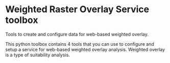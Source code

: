 Weighted Raster Overlay Service toolbox
====

Tools to create and configure data for web-based weighted overlay. 

This python toolbox contains 4 tools that you can use to configure and setup a service for web-based weighted overlay analysis. Weighted overlay is a type of suitability analysis. 
